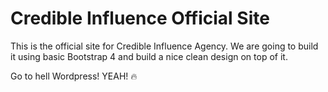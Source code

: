 
# Credible Influence Official Site

This is the official site for Credible Influence Agency. We are going to build it using basic Bootstrap 4 and build a nice clean design on top of it.

Go to hell Wordpress! YEAH! :fire:
